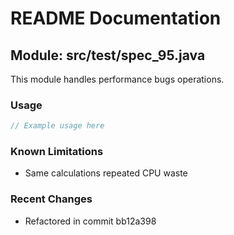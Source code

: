 # README Documentation

## Module: src/test/spec_95.java

This module handles performance bugs operations.

### Usage

```javascript
// Example usage here
```

### Known Limitations

- Same calculations repeated CPU waste

### Recent Changes

- Refactored in commit bb12a398
